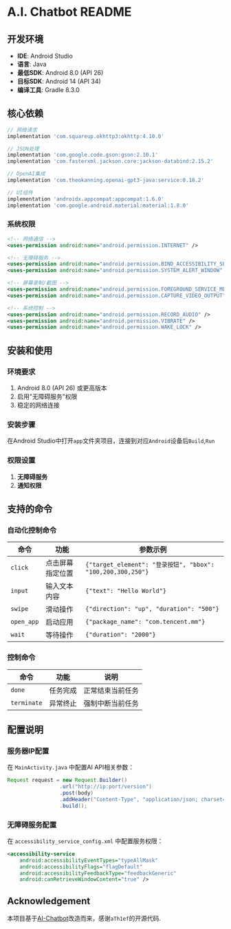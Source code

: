 # A.I. Chatbot README

## 开发环境
- **IDE**: Android Studio
- **语言**: Java
- **最低SDK**: Android 8.0 (API 26)
- **目标SDK**: Android 14 (API 34)
- **编译工具**: Gradle 8.3.0

## 核心依赖
```gradle
// 网络请求
implementation 'com.squareup.okhttp3:okhttp:4.10.0'

// JSON处理
implementation 'com.google.code.gson:gson:2.10.1'
implementation 'com.fasterxml.jackson.core:jackson-databind:2.15.2'

// OpenAI集成
implementation 'com.theokanning.openai-gpt3-java:service:0.18.2'

// UI组件
implementation 'androidx.appcompat:appcompat:1.6.0'
implementation 'com.google.android.material:material:1.8.0'
```

### 系统权限
```xml
<!-- 网络通信 -->
<uses-permission android:name="android.permission.INTERNET" />

<!-- 无障碍服务 -->
<uses-permission android:name="android.permission.BIND_ACCESSIBILITY_SERVICE" />
<uses-permission android:name="android.permission.SYSTEM_ALERT_WINDOW" />

<!-- 屏幕录制/截图 -->
<uses-permission android:name="android.permission.FOREGROUND_SERVICE_MEDIA_PROJECTION" />
<uses-permission android:name="android.permission.CAPTURE_VIDEO_OUTPUT" />

<!-- 系统控制 -->
<uses-permission android:name="android.permission.RECORD_AUDIO" />
<uses-permission android:name="android.permission.VIBRATE" />
<uses-permission android:name="android.permission.WAKE_LOCK" />
```

## 安装和使用

### 环境要求
1. Android 8.0 (API 26) 或更高版本
2. 启用"无障碍服务"权限
3. 稳定的网络连接

### 安装步骤

在Android Studio中打开`app`文件夹项目，连接到对应`Android`设备后`Build`,`Run`

### 权限设置
1. **无障碍服务**
2. **通知权限**

## 支持的命令

### 自动化控制命令
| 命令 | 功能 | 参数示例 |
|------|------|----------|
| `click` | 点击屏幕指定位置 | `{"target_element": "登录按钮", "bbox": "100,200,300,250"}` |
| `input` | 输入文本内容 | `{"text": "Hello World"}` |
| `swipe` | 滑动操作 | `{"direction": "up", "duration": "500"}` |
| `open_app` | 启动应用 | `{"package_name": "com.tencent.mm"}` |
| `wait` | 等待操作 | `{"duration": "2000"}` |

### 控制命令
| 命令 | 功能 | 说明 |
|------|------|------|
| `done` | 任务完成 | 正常结束当前任务 |
| `terminate` | 异常终止 | 强制中断当前任务 |

## 配置说明

### 服务器IP配置
在 `MainActivity.java` 中配置AI API相关参数：
```java
Request request = new Request.Builder()
                 .url("http://ip:port/version")
                 .post(body)
                 .addHeader("Content-Type", "application/json; charset=utf-8")
                 .build();
```

### 无障碍服务配置
在 `accessibility_service_config.xml` 中配置服务权限：
```xml
<accessibility-service
    android:accessibilityEventTypes="typeAllMask"
    android:accessibilityFlags="flagDefault"
    android:accessibilityFeedbackType="feedbackGeneric"
    android:canRetrieveWindowContent="true" />
```

## Acknowledgement

本项目基于[AI-Chatbot](https://github.com/aTh1ef/AI-Chatbot-AndroidStudio.git)改造而来，感谢`aTh1ef`的开源代码.

